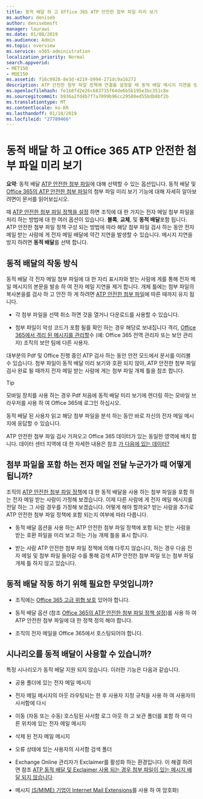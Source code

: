 ```yaml
---
title: 동적 배달 하 고 Office 365 ATP 안전한 첨부 파일 미리 보기
ms.author: deniseb
author: denisebmsft
manager: laurawi
ms.date: 01/08/2019
ms.audience: Admin
ms.topic: overview
ms.service: o365-administration
localization_priority: Normal
search.appverid:
- MET150
- MOE150
ms.assetid: f16c9928-8e3d-4219-b994-271dc9a16272
description: ATP 안전한 첨부 파일 정책에 연결을 설정할 때 동적 배달 메시지 지연을 방지 하 고 사용자 검색 되는 첨부 파일 미리 보기를 사용 하도록 설정 하려면 선택 합니다.
ms.openlocfilehash: fe1b8fd2e26c683735f64de6b5b195e3bc351c8e
ms.sourcegitcommit: b936a2fd4b7f7a7099b96cc29580ed55bdb8bf2b
ms.translationtype: MT
ms.contentlocale: ko-KR
ms.lasthandoff: 01/10/2019
ms.locfileid: "27789466"
---
```

# <a name="dynamic-delivery-and-previewing-with-office-365-atp-safe-attachments"></a>동적 배달 하 고 Office 365 ATP 안전한 첨부 파일 미리 보기

**요약**: 동적 배달 [ATP 안전한 첨부 파일](atp-safe-attachments.md)에 대해 선택할 수 있는 옵션입니다. 동적 배달 및 [Office 365의 ATP 안전한 첨부 파일](atp-safe-attachments.md)의 첨부 파일 미리 보기 기능에 대해 자세히 알아보려면이 문서를 읽어보십시오.

때 [ATP 안전한 첨부 파일 정책을 설정](set-up-atp-safe-attachments-policies.md) 하면 조직에 대 한 가지는 전자 메일 첨부 파일을 처리 하는 방법에 대 한 여러 옵션이 있습니다. **블록**, **교체**, 및 **동적 배달**포함 됩니다. ATP 안전한 첨부 파일 정책 구성 되는 방법에 따라 해당 첨부 파일 검사 하는 동안 전자 메일 받는 사람에 게 전자 메일 배달에 약간 지연을 발생할 수 있습니다. 메시지 지연을 방지 하려면 **동적 배달**를 선택 합니다.
  
## <a name="how-dynamic-delivery-works"></a>동적 배달의 작동 방식
  
동적 배달 각 전자 메일 첨부 파일에 대 한 자리 표시자와 받는 사람에 게를 통해 전자 메일 메시지의 본문을 발송 하 여 전자 메일 지연을 제거 합니다. 개체 틀에는 첨부 파일의 복사본을를 검사 하 고 안전 하 게 하려면 [ATP 안전한 첨부 파일](atp-safe-attachments.md)에 따른 때까지 유지 됩니다. 

- 각 첨부 파일을 선택 취소 하면 것을 열거나 다운로드를 사용할 수 있습니다. 

- 첨부 파일이 악성 코드가 포함 될를 확인 하는 경우 해당로 보내집니다 격리, [Office 365에서 격리 된 메시지를 관리할](manage-quarantined-messages-and-files.md)수 (예: Office 365 전역 관리자 또는 보안 관리자) 조직의 보안 팀에 다른 사용자.

대부분의 Pdf 및 Office 진행 중인 ATP 검사 하는 동안 안전 모드에서 문서를 미리볼 수 있습니다. 첨부 파일이 동적 배달 미리 보기와 호환 되지 않아, ATP 안전한 첨부 파일 검사 완료 될 때까지 전자 메일 받는 사람에 게는 첨부 파일 개체 틀을 참조 합니다.

> [!TIP]
> 모바일 장치를 사용 하는 경우 Pdf 처음에 동적 배달 미리 보기에 렌더링 하는 모바일 브라우저를 사용 하 여 Office 365에 로그인 하십시오.

동적 배달 된 사용자 읽고 해당 첨부 파일을 분석 하는 동안 바로 자신의 전자 메일 메시지에 응답할 수 있습니다. 

ATP 안전한 첨부 파일 검사 가져오고 Office 365 데이터가 있는 동일한 영역에 배치 합니다. 데이터 센터 지역에 대 한 자세한 내용은 참조 [가 다음에 있는 데이터?](https://products.office.com/where-is-your-data-located?geo=All) 
  
## <a name="what-happens-when-someone-forwards-an-email-that-contains-an-attachment"></a>첨부 파일을 포함 하는 전자 메일 전달 누군가가 때 어떻게 됩니까?

조직의 [ATP 안전한 첨부 파일 정책](set-up-atp-safe-attachments-policies.md)에 대 한 동적 배달을 사용 하는 첨부 파일을 포함 하는 전자 메일 받는 사람이 가정해 보겠습니다. 이제 다른 사람에 게 전자 메일 메시지를 전달 하는 그 사람 경우를 가정해 보겠습니다. 어떻게 해야 할까요? 받는 사람을 추가로 ATP 안전한 첨부 파일 정책에 포함 되는지 여부에 따라 다릅니다.
  
- 동적 배달 옵션을 사용 하는 ATP 안전한 첨부 파일 정책에 포함 되는 받는 사람을 받는 호환 파일을 미리 보고 하는 기능 개체 틀을 표시 합니다.
    
- 받는 사람 ATP 안전한 첨부 파일 정책에 의해 다루지 않습니다, 하는 경우 다음 전자 메일 및 첨부 파일 들어갈 수를 통해 검색 ATP 안전한 첨부 파일 또는 첨부 파일 개체 틀 하지 않고 있습니다.
    
## <a name="whats-required-for-dynamic-delivery-to-work"></a>동적 배달 작동 하기 위해 필요한 무엇입니까?

- 조직에는 [Office 365 고급 위협 보호](office-365-atp.md) 있어야 합니다.
    
- 동적 배달 옵션 (참조 [Office 365의 ATP 안전한 첨부 파일 정책 설정](set-up-atp-safe-attachments-policies.md))를 사용 하 여 ATP 안전한 첨부 파일에 대 한 정책 정의 해야 합니다.
    
- 조직의 전자 메일을 Office 365에서 호스팅되어야 합니다.
    
## <a name="are-there-scenarios-for-which-dynamic-delivery-is-not-available"></a>시나리오를 동적 배달이 사용할 수 있습니까?

특정 시나리오가 동적 배달 지원 되지 않습니다. 이러한 기능은 다음과 같습니다.
  
- 공용 폴더에 있는 전자 메일 메시지
    
- 전자 메일 메시지의 아웃 라우팅되는 한 후 사용자 지정 규칙을 사용 하 여 사용자의 사서함에 다시
    
- 이동 (자동 또는 수동) 호스팅된 사서함 로그 아웃 하 고 보관 폴더를 포함 하 여 다른 위치에 있는 전자 메일 메시지
    
- 삭제 된 전자 메일 메시지
    
- 오류 상태에 있는 사용자의 사서함 검색 폴더
    
- Exchange Online 관리자가 Exclaimer를 활성화 하는 환경입니다. 이 해결 하려면 참조 [ATP 동적 배달 및 Exclaimer 사용 되는 경우 첨부 파일이 있는 메시지 배달 되지 않습니다](https://support.microsoft.com/help/4014438/messages-with-attachments-are-not-delivered-when-atp-dynamic-delivery)

- 메시지 [(S/MIME) 기업이 Internet Mail Extensions](s-mime-for-message-signing-and-encryption.md)를 사용 하 여 암호화)

